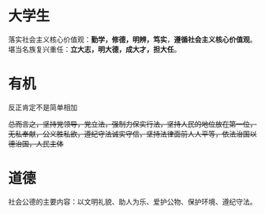 # 大学生
落实社会主义核心价值观：**勤学，修德，明辨，笃实**，**遵循社会主义核心价值观**。
堪当名族复兴重任：**立大志，明大德，成大才，担大任**。

# 有机
反正肯定不是简单相加

~~总而言之，坚持党领导，党立法，强制力保实行法，坚持人民的地位放在第一位，无私奉献，公义胜私欲，遵纪守法诚实守信，坚持法律面前人人平等，依法治国以德治国，人民主体~~

# 道德
社会公德的主要内容：以文明礼貌、助人为乐、爱护公物、保护环境、遵纪守法。

<!--stackedit_data:
eyJoaXN0b3J5IjpbOTg1MTkzMjQ3LDMxODQyMjUsLTEwNTI0ND
E1NjcsMTk4MDQwOTA5MV19
-->